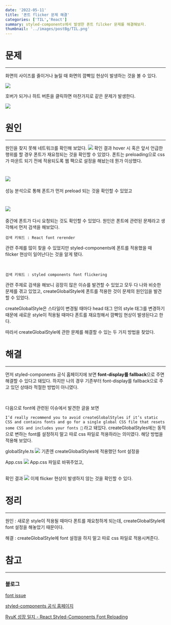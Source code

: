 ```yaml
---
date: '2022-05-11'
title: '폰트 flicker 문제 해결'
categories: ['TIL','React']
summary: styled-components에서 발생한 폰트 filcker 문제를 해결해보자.
thumbnail: '../images/postBg/TIL.png'
---
```


# 문제
---

화면의 사이즈를 줄이거나 늘릴 때 화면의 깜빡임 현상이 발생하는 것을 볼 수 있다. 

<img src="../images/posts/fontFlicker1.gif"/>

<br/>

호버가 되거나 하트 버튼을 클릭하면 마찬가지로 같은 문제가 발생한다. 

<img src="../images/posts/fontFlicker2.gif"/>

<br/>


# 원인
---

원인을 찾지 못해 네트워크를 확인해 보았다.
<img src="../images/posts/fontFlicker0.png"/>
확인 결과 hover 시 혹은 앞서 언급한 행위를 할 경우 폰트가 재요청되는 것을 확인할 수 있었다.
폰트는 preloading으로 css가 마운트 되기 전에 적용되도록 웹 팩으로 설정을 해놨는데 뭔가 이상했다.

# <img src="../images/posts/fontFlicker4.png"/>
성능 분석으로 통해 폰트가 먼저 preload 되는 것을 확인할 수 있었고


# <img src="../images/posts/fontFlicker5.png"/>
중간에 폰트가 다시 요청되는 것도 확인할 수 있었다. 원인은 폰트에 관련된 문제라고 생각해서 먼저 검색을 해보았다.

`검색 키워드 : React font rerender`

관련 주제를 많이 찾을 수 있었지만 styled-components에 폰트를 적용했을 때 filcker 현상이 일어난다는 것을 알게 됐다.

<br/>

`검색 키워드 : styled components font flickering`

관련 주제로 검색을 해보니 굉장히 많은 이슈를 발견할 수 있었고 모두 다 나와 비슷한 문제를 겪고 있었고, createGlobalStyle에 폰트를 적용한 것이 문제의 원인임을 발견할 수 있었다.

createGlobalStyle은 스타일이 변경될 때마다 head 태그 안의 style 태그를 변경하기 때문에 새로운 style이 적용될 때마다 폰트를 재요청해서 깜빡임 현상이 발생된다고 한다.

따라서 createGlobalStyle에 관한 문제를 해결할 수 있는 두 가지 방법을 찾았다.

# 해결
---

먼저 styled-components 공식 홈페이지에 보면 **font-display를 fallback**으로 주면 해결할 수 있다고 돼있다. 하지만 나의 경우 기존부터 font-display를 
fallback으로 주고 있던 상태라 적절한 방법이 아니였다. 

<br/>

다음으로 font에 관련된 이슈에서 발견한 글을 보면

`I’d really recommend you to avoid createGlobalStyles if it’s static CSS and contains fonts and go for a single global CSS file that resets some CSS and includes your fonts 🙂`
라고 돼있다.
createGlobalStyles에는 동적으로 변하는 font를 설정하지 말고 따로 css 파일로 적용하라는 의미였다. 해당 방법을 적용해 보았다.

globalStyle.ts
<img src="../images/posts/fontFlicker8.png"/>
기존엔 createGlobalStyles에 적용했던 font 설정을

App.css
<img src="../images/posts/fontFlicker6.png"/>
App.css 파일로 바꿔주었고,

<br/>
확인 결과

<img src="../images/posts/fontFlicker7.gif"/>
이제 flicker 현상이 발생하지 않는 것을 확인할 수 있다.



# 정리
---

원인 : 새로운 style이 적용될 때마다 폰트를 재요청하게 되는데, createGlobalStyle에 font 설정을 해놓았기 때문이다.

해결 : createGlobalStyle에 font 설정을 하지 말고 따로 css 파일로 적용시켜준다.

# 참고 
---

### 블로그

[font issue](https://github.com/styled-components/styled-components/issues/2900)

[styled-components 공식 홈페이지](https://styled-components.com/docs/faqs#how-do-i-fix-flickering-text-after-server-side-rendering)

[RyuK 성장 일지 - React Styled-Components Font Reloading](https://ryublock.tistory.com/37)

